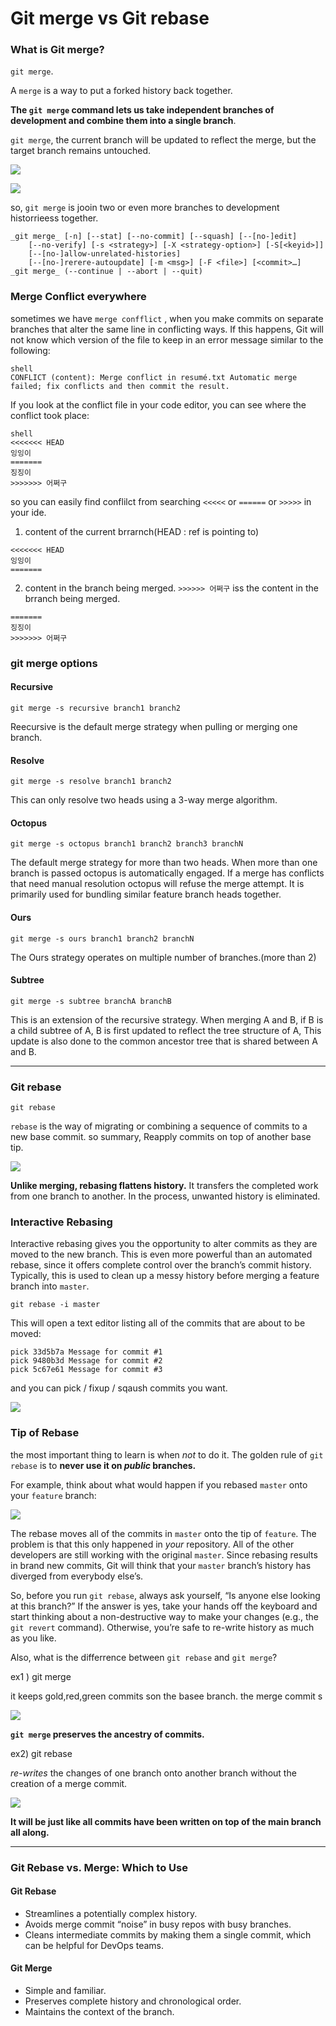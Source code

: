 # Git merge vs Git rebase

### What is Git merge?

`git merge`.

A `merge` is a way to put a forked history back together.

**The  `git merge`  command lets us take independent branches of development and combine them into a single branch**.

`git merge`, the current branch will be updated to reflect the merge, but the target branch remains untouched.

![](https://reflectoring.io/assets/img/posts/git-rebase-merge/git-merge-working1.png)

![](https://reflectoring.io/assets/img/posts/git-rebase-merge/git-merge-working2.png)

so, `git merge` is jooin two or even more branches to development historrieess together.

```
_git merge_ [-n] [--stat] [--no-commit] [--squash] [--[no-]edit]
	[--no-verify] [-s <strategy>] [-X <strategy-option>] [-S[<keyid>]]
	[--[no-]allow-unrelated-histories]
	[--[no-]rerere-autoupdate] [-m <msg>] [-F <file>] [<commit>…​]
_git merge_ (--continue | --abort | --quit)
```

### Merge Conflict everywhere

sometimes we have `merge confflict` , when you make commits on separate branches that alter the same line in conflicting ways. If this happens, Git will not know which version of the file to keep in an error message similar to the following:

```
shell
CONFLICT (content): Merge conflict in resumé.txt Automatic merge failed; fix conflicts and then commit the result.
```

If you look at the  conflict file in your code editor, you can see where the conflict took place:

```
shell
<<<<<<< HEAD
잉잉이
=======
징징이
>>>>>>> 어쩌구
```

so you can easily find conflilct from searching `<<<<<` or `======` or `>>>>>` in your ide.

1. content of the current brrarnch(HEAD : ref is pointing to)

```
<<<<<<< HEAD
잉잉이
=======
```

2. content in the branch being merged. `>>>>>> 어쩌구` iss the content in the brranch being merged.

```
=======
징징이
>>>>>>> 어쩌구
```

### git merge options

#### Recursive

`git merge -s recursive branch1 branch2`

Reecursive is the default merge strategy when pulling or merging one branch. 

#### Resolve

`git merge -s resolve branch1 branch2`

This can only resolve two heads using a 3-way merge algorithm. 

#### Octopus

`git merge -s octopus branch1 branch2 branch3 branchN`

The default merge strategy for more than two heads. When more than one branch is passed octopus is automatically engaged. If a merge has conflicts that need manual resolution octopus will refuse the merge attempt. It is primarily used for bundling similar feature branch heads together.

#### Ours

`git merge -s ours branch1 branch2 branchN`

The Ours strategy operates on multiple number of branches.(more than 2)

#### Subtree

`git merge -s subtree branchA branchB`

This is an extension of the recursive strategy. When merging A and B, if B is a child subtree of A, B is first updated to reflect the tree structure of A, This update is also done to the common ancestor tree that is shared between A and B.

---

### Git rebase

`git rebase`

`rebase` is the way of migrating or combining a sequence of commits to a new base commit. so summary, Reapply commits on top of another base tip.

![](https://reflectoring.io/assets/img/posts/git-rebase-merge/git-rebasing-basic.png)

**Unlike merging, rebasing flattens history.** It transfers the completed work from one branch to another. In the process, unwanted history is eliminated. 

### Interactive Rebasing

Interactive rebasing gives you the opportunity to alter commits as they are moved to the new branch. This is even more powerful than an automated rebase, since it offers complete control over the branch’s commit history. Typically, this is used to clean up a messy history before merging a feature branch into  `master`.

`git rebase -i master`

This will open a text editor listing all of the commits that are about to be moved:

```
pick 33d5b7a Message for commit #1
pick 9480b3d Message for commit #2
pick 5c67e61 Message for commit #3
```

and you can pick / fixup / sqaush commits you want.

![](https://wac-cdn.atlassian.com/dam/jcr:fe6942b4-7a60-4464-9181-b67e59e50788/04.svg?cdnVersion=1486)

### Tip of Rebase

the most important thing to learn is when  _not_  to do it. The golden rule of  `git rebase`  is to **never use it on  _public_  branches.**

For example, think about what would happen if you rebased `master` onto your `feature` branch:

![](https://wac-cdn.atlassian.com/dam/jcr:1d22f018-b2c7-4096-9db1-c54940cf4f4e/05.svg?cdnVersion=1486)

The rebase moves all of the commits in `master` onto the tip of `feature`. The problem is that this only happened in _your_ repository. All of the other developers are still working with the original `master`. Since rebasing results in brand new commits, Git will think that your `master` branch’s history has diverged from everybody else’s.

So, before you run  `git rebase`, always ask yourself, “Is anyone else looking at this branch?” If the answer is yes, take your hands off the keyboard and start thinking about a non-destructive way to make your changes (e.g., the  `git revert`  command). Otherwise, you’re safe to re-write history as much as you like.

Also, what is the differrence between `git rebase` and `git merge`?

ex1 ) git merge

it keeps gold,red,green commits son the basee branch. the merge commit s

![](https://reflectoring.io/assets/img/posts/git-rebase-merge/git-merge-history.png)

**`git merge`  preserves the ancestry of commits.**

ex2) git rebase

_re-writes_  the changes of one branch onto another branch without the creation of a merge commit.

![](https://reflectoring.io/assets/img/posts/git-rebase-merge/git-rebase-history.png)

**It will be just like all commits have been written on top of the main branch all along.**

---

### Git Rebase vs. Merge: Which to Use

#### Git Rebase

-   Streamlines a potentially complex history.
-   Avoids merge commit “noise” in busy repos with busy branches.
-   Cleans intermediate commits by making them a single commit, which can be helpful for DevOps teams.

#### Git Merge

-   Simple and familiar.
-   Preserves complete history and chronological order.
-   Maintains the context of the branch.
